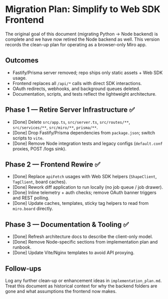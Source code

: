 # Migration Plan: Simplify to Web SDK Frontend

The original goal of this document (migrating Python → Node backend) is complete and we have now retired the Node backend as well. This version records the clean-up plan for operating as a browser-only Miro app.

## Outcomes

- Fastify/Prisma server removed; repo ships only static assets + Web SDK usage.
- Frontend replaces all `/api/*` calls with direct SDK interactions.
- OAuth redirects, webhooks, and background queues deleted.
- Documentation, scripts, and tests reflect the lightweight architecture.

## Phase 1 — Retire Server Infrastructure ✅

- [Done] Delete `src/app.ts`, `src/server.ts`, `src/routes/**`, `src/services/**`, `src/miro/**`, `prisma/**`.
- [Done] Drop Fastify/Prisma dependencies from `package.json`; switch scripts to `vite`.
- [Done] Remove Node integration tests and legacy configs (`default.conf` proxies, POST /logs sink).

## Phase 2 — Frontend Rewire ✅

- [Done] Replace `apiFetch` usages with Web SDK helpers (`ShapeClient`, `TagClient`, board caches).
- [Done] Rework diff application to run locally (no job queue / job drawer).
- [Done] Inline telemetry + auth checks; remove OAuth banner triggers and REST polling.
- [Done] Update caches, templates, sticky tag helpers to read from `miro.board` directly.

## Phase 3 — Documentation & Tooling ✅

- [Done] Refresh architecture docs to describe the client-only model.
- [Done] Remove Node-specific sections from implementation plan and runbook.
- [Done] Update Vite/Nginx templates to avoid API proxying.

## Follow-ups

Log any further clean-up or enhancement ideas in `implementation_plan.md`. Treat this document as historical context for why the backend folders are gone and what assumptions the frontend now makes.
